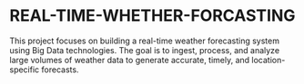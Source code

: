 # REAL-TIME-WHETHER-FORCASTING
This project focuses on building a real-time weather forecasting system using Big Data technologies. The goal is to ingest, process, and analyze large volumes of weather data to generate accurate, timely, and location-specific forecasts.
